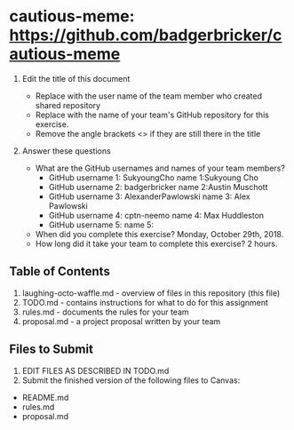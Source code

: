 # cautious-meme: https://github.com/badgerbricker/cautious-meme

1. Edit the title of this document
   * Replace <UserName> with the user name of the team member who created shared repository
   * Replace <GitHubRepositoryName> with the name of your team's GitHub repository for this exercise.
   * Remove the angle brackets <> if they are still there in the title

2. Answer these questions
   * What are the GitHub usernames and names of your team members?
       * GitHub username 1: SukyoungCho             name 1:Sukyoung Cho
       * GitHub username 2: badgerbricker           name 2:Austin Muschott
       * GitHub username 3: AlexanderPawlowski      name 3: Alex Pawlowski
       * GitHub username 4: cptn-neemo              name 4: Max Huddleston
       * GitHub username 5:       name 5:
   * When did you complete this exercise? Monday, October 29th, 2018. 
   * How long did it take your team to complete this exercise? 2 hours.

## Table of Contents

1. laughing-octo-waffle.md - overview of files in this repository (this file)
2. TODO.md - contains instructions for what to do for this assignment
3. rules.md - documents the rules for your team
4. proposal.md - a project proposal written by your team

## Files to Submit

1. EDIT FILES AS DESCRIBED IN TODO.md
2. Submit the finished version of the following files to Canvas:

* README.md
* rules.md
* proposal.md
